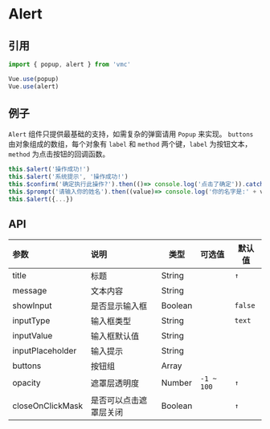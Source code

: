 # Alert

## 引用
```javascript
import { popup, alert } from 'vmc'

Vue.use(popup)
Vue.use(alert)
```

## 例子
`Alert` 组件只提供最基础的支持，如需复杂的弹窗请用 `Popup` 来实现。
`buttons` 由对象组成的数组，每个对象有 `label` 和 `method` 两个键，`label` 为按钮文本，`method` 为点击按钮的回调函数。

```javascript
this.$alert('操作成功!')
this.$alert('系统提示', '操作成功!')
this.$confirm('确定执行此操作?').then(()=> console.log('点击了确定')).catch(()=> console.log('点击了取消'))
this.$prompt('请输入你的姓名').then((value)=> console.log('你的名字是:' + value))
this.$alert({...})
```

## API
| 参数 | 说明 | 类型 | 可选值 | 默认值 |
| :- | :- | - | :- | - |
| title | 标题 | String |  | `↑`
| message | 文本内容 | String |  |
| showInput | 是否显示输入框 | Boolean |  | `false`
| inputType | 输入框类型 | String |  | `text`
| inputValue | 输入框默认值 | String |  |
| inputPlaceholder | 输入提示 | String |  |
| buttons | 按钮组 | Array |  |
| opacity | 遮罩层透明度 |  Number | `-1 ~ 100` | `↑`
| closeOnClickMask | 是否可以点击遮罩层关闭 |  Boolean | | `↑`
